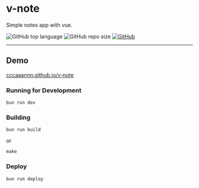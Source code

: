 # v-note

Simple notes app with vue.

![GitHub top language](https://img.shields.io/github/languages/top/cccaaannn/v-note?color=blue) ![GitHub repo size](https://img.shields.io/github/repo-size/cccaaannn/v-note?color=orange) [![GitHub](https://img.shields.io/github/license/cccaaannn/v-note?color=green)](https://github.com/cccaaannn/v-note/blob/master/LICENSE)

---

## Demo
[cccaaannn.github.io/v-note](https://cccaaannn.github.io/v-note/)

### Running for Development
```shell
bun run dev
```

### Building
```shell
bun run build
```
or
```shell
make
```

### Deploy
```shell
bun run deploy
```
